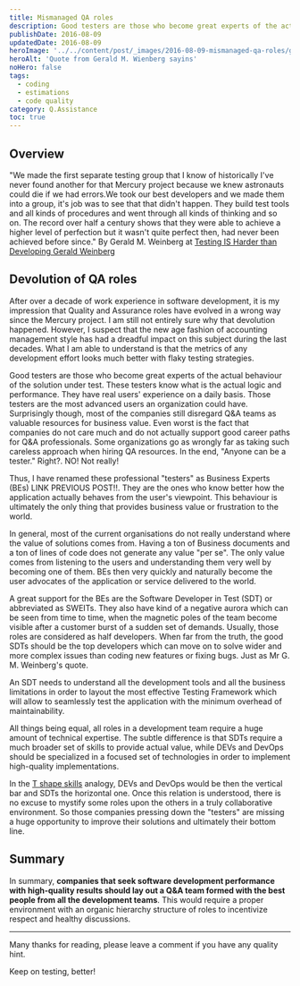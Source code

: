 ```yaml
---
title: Mismanaged QA roles
description: Good testers are those who become great experts of the actual behaviour of the solution under test.
publishDate: 2016-08-09
updatedDate: 2016-08-09
heroImage: '../../content/post/_images/2016-08-09-mismanaged-qa-roles/gmw-quote-the-name-of-things.jpg'
heroAlt: 'Quote from Gerald M. Wienberg sayins'
noHero: false
tags:
  - coding
  - estimations
  - code quality
category: Q.Assistance
toc: true
---
```



## Overview

"We made the first separate testing group that I know of historically I've never found another for that Mercury project because we knew astronauts could die if we had errors.We took our best developers and we made them into a group, it's job was to see that that didn't happen. They build test tools and all kinds of procedures and went through all kinds of thinking and so on. The record over half a century shows that they were able to achieve a higher level of perfection but it wasn't quite perfect then, had never been achieved before since."  By Gerald M. Weinberg at [Testing IS Harder than Developing Gerald Weinberg](https://joecolantonio.com/testtalks/100-testing-harder-developing-gerald-weinberg/)

## Devolution of QA roles

After over a decade of work experience in software development, it is my impression that Quality and Assurance roles have evolved in a wrong way since the Mercury project. I am still not entirely sure why that devolution happened. However, I suspect that the new age fashion of accounting management style has had a dreadful impact on this subject during the last decades. What I am able to understand is that the metrics of any development effort looks much better with flaky testing strategies.

Good testers are those who become great experts of the actual behaviour of the solution under test. These testers know what is the actual logic and performance. They have real users' experience on a daily basis. Those testers are the most advanced users an organization could have. Surprisingly though, most of the companies still disregard Q&A teams as valuable resources for business value. Even worst is the fact that companies do not care much and do not actually support good career paths for Q&A professionals. Some organizations go as wrongly far as taking such careless approach when hiring QA resources. In the end, "Anyone can be a tester." Right?. NO! Not really!

Thus, I have renamed these professional "testers" as Business Experts (BEs) LINK PREVIOUS POST!!. They are the ones who know better how the application actually behaves from the user's viewpoint. This behaviour is ultimately the only thing that provides business value or frustration to the world.

In general, most of the current organisations do not really understand where the value of solutions comes from. Having a ton of Business documents and a ton of lines of code does not generate any value "per se". The only value comes from listening to the users and understanding them very well by becoming one of them. BEs then very quickly and naturally become the user advocates of the application or service delivered to the world.

A great support for the BEs are the Software Developer in Test (SDT) or abbreviated as SWEITs. They also have kind of a negative aurora which can be seen from time to time, when the magnetic poles of the team become visible after a customer burst of a sudden set of demands. Usually, those roles are considered as half developers. When far from the truth, the good SDTs should be the top developers which can move on to solve wider and more complex issues than coding new features or fixing bugs. Just as Mr G. M. Weinberg's quote.   

An SDT needs to understand all the development tools and all the business limitations in order to layout the most effective Testing Framework which will allow to seamlessly test the application with the minimum overhead of maintainability.

All things being equal, all roles in a development team require a huge amount of technical expertise. The subtle difference is that SDTs require a much broader set of skills to provide actual value, while DEVs and DevOps should be specialized in a focused set of technologies in order to implement high-quality implementations.

In the [T shape skills](https://en.wikipedia.org/wiki/T-shaped_skills) analogy, DEVs and DevOps would be then the vertical bar and SDTs the horizontal one. Once this relation is understood, there is no excuse to mystify some roles upon the others in a truly collaborative environment. So those companies pressing down the "testers" are missing a huge opportunity to improve their solutions and ultimately their bottom line.

## Summary

In summary, **companies that seek software development performance with high-quality results should lay out a Q&A team formed with the best people from all the development teams**. This would require a proper environment with an organic hierarchy structure of roles to incentivize respect and healthy discussions.

----
Many thanks for reading, please leave a comment if you have any quality hint.

Keep on testing, better!

